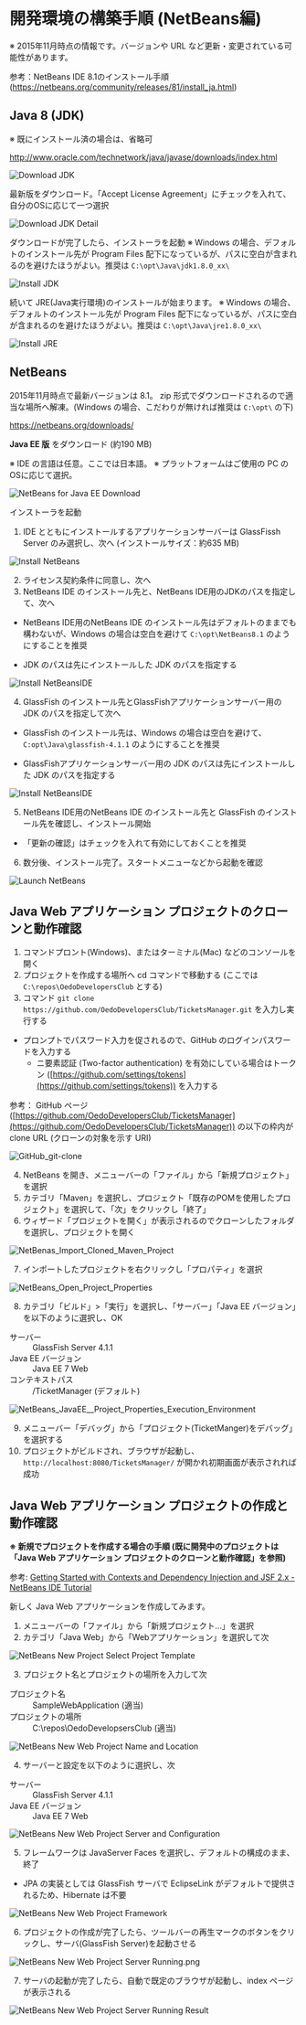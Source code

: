 開発環境の構築手順 (NetBeans編)
==============================

※ 2015年11月時点の情報です。バージョンや URL など更新・変更されている可能性があります。

参考：NetBeans IDE 8.1のインストール手順 (https://netbeans.org/community/releases/81/install_ja.html)

## Java 8 (JDK)

※ 既にインストール済の場合は、省略可

http://www.oracle.com/technetwork/java/javase/downloads/index.html

![Download JDK](./images/Download_JDK.png)

最新版をダウンロード。「Accept License Agreement」にチェックを入れて、自分のOSに応じて一つ選択

![Download JDK Detail](./images/Download_JDK_Detail.png)

ダウンロードが完了したら、インストーラを起動
※ Windows の場合、デフォルトのインストール先が Program Files 配下になっているが、パスに空白が含まれるのを避けたほうがよい。推奨は `C:\opt\Java\jdk1.8.0_xx\`

![Install JDK](./images/Install_JDK.png)

続いて JRE(Java実行環境)のインストールが始まります。
※ Windows の場合、デフォルトのインストール先が Program Files 配下になっているが、パスに空白が含まれるのを避けたほうがよい。推奨は `C:\opt\Java\jre1.8.0_xx\`

![Install JRE](./images/Install_JRE.png)

## NetBeans

2015年11月時点で最新バージョンは 8.1。
zip 形式でダウンロードされるので適当な場所へ解凍。(Windows の場合、こだわりが無ければ推奨は `C:\opt\` の下)

https://netbeans.org/downloads/

**Java EE 版** をダウンロード (約190 MB)

※ IDE の言語は任意。ここでは日本語。
※ プラットフォームはご使用の PC のOSに応じて選択。

<!-- ![Download Eclipse for Java EE](./images/Eclipse_for_JavaEE_Download.png =100x20) -->
![NetBeans for Java EE Download](./images/Download_NetBeans.png)

インストーラを起動

1. IDE とともにインストールするアプリケーションサーバーは GlassFissh Server のみ選択し、次へ (インストールサイズ：約635 MB)

  ![Install NetBeans](./images/Install_NetBeans.png)

2. ライセンス契約条件に同意し、次へ
3. NetBeans IDE のインストール先と、NetBeans IDE用のJDKのパスを指定して、次へ

  * NetBeans IDE用のNetBeans IDE のインストール先はデフォルトのままでも構わないが、Windows の場合は空白を避けて `C:\opt\NetBeans8.1` のようにすることを推奨

  * JDK のパスは先にインストールした JDK のパスを指定する

  ![Install NetBeansIDE](./images/Install_NetBeansIDE.png)

4. GlassFish のインストール先とGlassFishアプリケーションサーバー用の JDK のパスを指定して次へ

  * GlassFish のインストール先は、Windows の場合は空白を避けて、`C:opt\Java\glassfish-4.1.1` のようにすることを推奨

  * GlassFishアプリケーションサーバー用の JDK のパスは先にインストールした JDK のパスを指定する

  ![Install NetBeansIDE](./images/Install_NetBeansGlassfish.png)

5. NetBeans IDE用のNetBeans IDE のインストール先と GlassFish のインストール先を確認し、インストール開始

  * 「更新の確認」はチェックを入れて有効にしておくことを推奨

6. 数分後、インストール完了。スタートメニューなどから起動を確認

  ![Launch NetBeans](./images/Launch_NetBeans.png)


## Java Web アプリケーション プロジェクトのクローンと動作確認

 1. コマンドプロント(Windows)、またはターミナル(Mac) などのコンソールを開く
 2. プロジェクトを作成する場所へ cd コマンドで移動する (ここでは `C:\repos\OedoDevelopersClub` とする)  
 3. コマンド `git clone https://github.com/OedoDevelopersClub/TicketsManager.git` を入力し実行する

   * プロンプトでパスワード入力を促されるので、GitHub のログインパスワードを入力する
     - ニ要素認証 (Two-factor authentication) を有効にしている場合はトークン ([https://github.com/settings/tokens](https://github.com/settings/tokens)) を入力する

   参考： GitHub ページ ([https://github.com/OedoDevelopersClub/TicketsManager](https://github.com/OedoDevelopersClub/TicketsManager)) の以下の枠内が clone URL (クローンの対象を示す URI)

   ![GitHub_git-clone](./images/GitHub_git-clone.png)

 4. NetBeans を開き、メニューバーの「ファイル」から「新規プロジェクト」を選択
 5. カテゴリ「Maven」を選択し、プロジェクト「既存のPOMを使用したプロジェクト」を選択して、「次」をクリックし「終了」
 6. ウィザード「プロジェクトを開く」が表示されるのでクローンしたフォルダを選択し、プロジェクトを開く

   ![NetBenas_Import_Cloned_Maven_Project](./images/NetBenas_Import_Cloned_Maven_Project.png)

 7. インポートしたプロジェクトを右クリックし「プロパティ」を選択

   ![NetBeans_Open_Project_Properties](./images/NetBeans_Open_Project_Properties.png)

 8. カテゴリ「ビルド」>「実行」を選択し、「サーバー」「Java EE バージョン」を以下のように選択し、OK

   <dt>サーバー</dt><dd>GlassFish Server 4.1.1</dd>
   <dt>Java EE バージョン</dt><dd>Java EE 7 Web</dd>
   <dt>コンテキストパス</dt><dd>/TicketManager (デフォルト)</dd>

   ![NetBeans_JavaEE__Project_Properties_Execution_Environment](./images/NetBeans_JavaEE__Project_Properties_Execution_Environment.png)

 9. メニューバー「デバッグ」から「プロジェクト(TicketManger)をデバッグ」を選択する
 10. プロジェクトがビルドされ、ブラウザが起動し、`http://localhost:8080/TicketsManager/` が開かれ初期画面が表示されれば成功

## Java Web アプリケーション プロジェクトの作成と動作確認

**※ 新規でプロジェクトを作成する場合の手順 (既に開発中のプロジェクトは 「Java Web アプリケーション プロジェクトのクローンと動作確認」を参照)**

参考: [Getting Started with Contexts and Dependency Injection and JSF 2.x - NetBeans IDE Tutorial](https://netbeans.org/kb/docs/javaee/cdi-intro.html)

新しく Java Web アプリケーションを作成してみます。

1. メニューバーの「ファイル」から「新規プロジェクト...」を選択
2. カテゴリ「Java Web」から「Webアプリケーション」を選択して次

  ![NetBeans New Project Select Project Template](./images/NetBeans_NewProject_SelectTemplate.png)

3. プロジェクト名とプロジェクトの場所を入力して次

  <dt>プロジェクト名</dt><dd>SampleWebApplication (適当)</dd>
  <dt>プロジェクトの場所</dt><dd>C:\repos\OedoDevelopsersClub (適当)</dd>

  ![NetBeans New Web Project Name and Location](./images/NetBeans_NewProject_Name_Location.png)

4. サーバーと設定を以下のように選択し、次

  <dt>サーバー<dt><dd>GlassFish Server 4.1.1</dd>
  <dt>Java EE バージョン</dt><dd>Java EE 7 Web</dd>

  ![NetBeans New Web Project Server and Configuration](./images/NetBeans_NewProject_Server_Configuration.png)

5. フレームワークは JavaServer Faces を選択し、デフォルトの構成のまま、終了

  * JPA の実装としては GlassFish サーバで EclipseLink がデフォルトで提供されるため、Hibernate は不要

  ![NetBeans New Web Project Framework](./images/NetBeans_NewProject_Framework.png)

6. プロジェクトの作成が完了したら、ツールバーの再生マークのボタンをクリックし、サーバ(GlassFish Server)を起動させる

  ![NetBeans New Web Project Server Running.png](./images/NetBeans_NewProject_Server_Running.png)

7. サーバの起動が完了したら、自動で既定のブラウザが起動し、index ページが表示される

  ![NetBeans New Web Project Server Running Result](./images/NetBeans_NewProject_Server_Running_Result.png)
